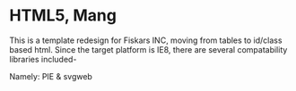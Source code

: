 HTML5, Mang
===========

This is a template redesign for Fiskars INC, moving from tables to id/class based html. Since the target platform is IE8, there are several compatability libraries included- 

Namely: PIE & svgweb